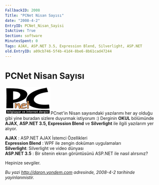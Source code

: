 ```yaml
---
FallbackID: 2008
Title: "PCNet Nisan Sayısı"
date: "2008-4-2"
EntryID: PCNet_Nisan_Sayisi
IsActive: True
Section: software
MinutesSpent: 0
Tags: AJAX, ASP.NET 3.5, Expression Blend, Silverlight, ASP.NET
old.EntryID: a09cb746-5f4b-41d4-8be6-8b61cad47244
---
```

# PCNet Nisan Sayısı
![](media/PCNet_Nisan_Sayisi/pcnet.png)PCnet'in Nisan
sayısındaki yazılarımı her ay olduğu gibi yine buradan sizlere duyurmak
istiyorum :) Derginin **OKUL** bölümünde **AJAX**, **ASP.NET 3.5,
Expression Blend** ve **Silverlight** ile ilgili yazılarım yer alıyor.

**AJAX** : ASP.NET AJAX İstemci Özellikleri\
 **Expression Blend** : WPF ile zengin doküman uygulamaları\
 **Silverlight**: Silverlight ve video dünyası\
 **ASP.NET 3.5** : Bir sitenin ekran görüntüsünü ASP.NET ile nasıl
alırsınız?

Hepinize sevgiler.



*Bu yazi http://daron.yondem.com adresinde, 2008-4-2 tarihinde yayinlanmistir.*
